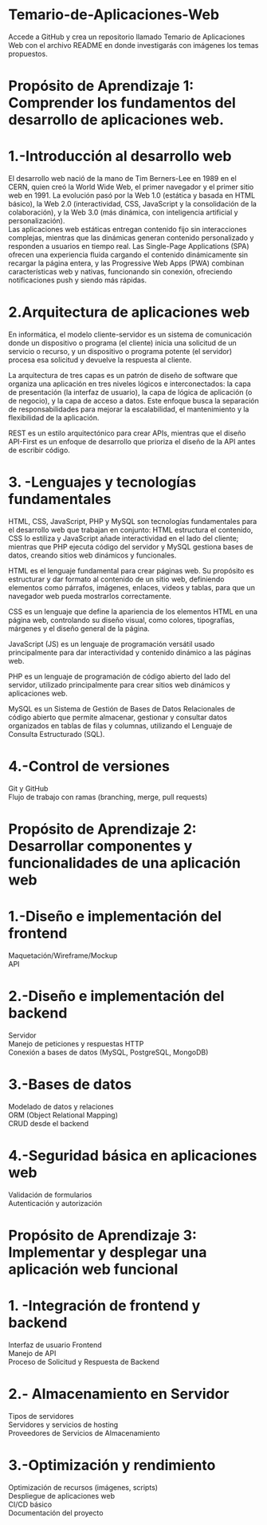 # Temario-de-Aplicaciones-Web
Accede a GitHub y crea un repositorio llamado Temario de Aplicaciones Web con el archivo README en donde investigarás con imágenes los temas propuestos.

# Propósito de Aprendizaje 1: Comprender los fundamentos del desarrollo de aplicaciones web.  
# 1.-Introducción al desarrollo web 
El desarrollo web nació de la mano de Tim Berners-Lee en 1989 en el CERN, quien creó la World Wide Web, el primer navegador y el primer sitio web en 1991. La evolución pasó por la Web 1.0 (estática y basada en HTML básico), la Web 2.0 (interactividad, CSS, JavaScript y la consolidación de la colaboración), y la Web 3.0 (más dinámica, con inteligencia artificial y personalización).  
Las aplicaciones web estáticas entregan contenido fijo sin interacciones complejas, mientras que las dinámicas generan contenido personalizado y responden a usuarios en tiempo real. Las Single-Page Applications (SPA) ofrecen una experiencia fluida cargando el contenido dinámicamente sin recargar la página entera, y las Progressive Web Apps (PWA) combinan características web y nativas, funcionando sin conexión, ofreciendo notificaciones push y siendo más rápidas.  
 
# 2.Arquitectura de aplicaciones web  
En informática, el modelo cliente-servidor es un sistema de comunicación donde un dispositivo o programa (el cliente) inicia una solicitud de un servicio o recurso, y un dispositivo o programa potente (el servidor) procesa esa solicitud y devuelve la respuesta al cliente.  

La arquitectura de tres capas es un patrón de diseño de software que organiza una aplicación en tres niveles lógicos e interconectados: la capa de presentación (la interfaz de usuario), la capa de lógica de aplicación (o de negocio), y la capa de acceso a datos. Este enfoque busca la separación de responsabilidades para mejorar la escalabilidad, el mantenimiento y la flexibilidad de la aplicación.  

REST es un estilo arquitectónico para crear APIs, mientras que el diseño API-First es un enfoque de desarrollo que prioriza el diseño de la API antes de escribir código.  

# 3. -Lenguajes y tecnologías fundamentales  
HTML, CSS, JavaScript, PHP y MySQL son tecnologías fundamentales para el desarrollo web que trabajan en conjunto: HTML estructura el contenido, CSS lo estiliza y JavaScript añade interactividad en el lado del cliente; mientras que PHP ejecuta código del servidor y MySQL gestiona bases de datos, creando sitios web dinámicos y funcionales.  

HTML es el lenguaje fundamental para crear páginas web. Su propósito es estructurar y dar formato al contenido de un sitio web, definiendo elementos como párrafos, imágenes, enlaces, videos y tablas, para que un navegador web pueda mostrarlos correctamente.

CSS es un lenguaje que define la apariencia de los elementos HTML en una página web, controlando su diseño visual, como colores, tipografías, márgenes y el diseño general de la página.

JavaScript (JS) es un lenguaje de programación versátil usado principalmente para dar interactividad y contenido dinámico a las páginas web.

PHP es un lenguaje de programación de código abierto del lado del servidor, utilizado principalmente para crear sitios web dinámicos y aplicaciones web.

MySQL es un Sistema de Gestión de Bases de Datos Relacionales de código abierto que permite almacenar, gestionar y consultar datos organizados en tablas de filas y columnas, utilizando el Lenguaje de Consulta Estructurado (SQL).

# 4.-Control de versiones  
Git y GitHub  
Flujo de trabajo con ramas (branching, merge, pull requests)  

# Propósito de Aprendizaje 2: Desarrollar componentes y funcionalidades de una aplicación web  
# 1.-Diseño e implementación del frontend  
Maquetación/Wireframe/Mockup  
API  
# 2.-Diseño e implementación del backend  
Servidor  
Manejo de peticiones y respuestas HTTP  
Conexión a bases de datos (MySQL, PostgreSQL, MongoDB)  
# 3.-Bases de datos  
 Modelado de datos y relaciones  
ORM (Object Relational Mapping)  
CRUD desde el backend  
# 4.-Seguridad básica en aplicaciones web  
Validación de formularios  
Autenticación y autorización   

# Propósito de Aprendizaje 3: Implementar y desplegar una aplicación web funcional  
# 1. -Integración de frontend y backend  
Interfaz de usuario Frontend  
Manejo de API  
Proceso de Solicitud y Respuesta de Backend  

# 2.- Almacenamiento en Servidor  
Tipos de servidores   
Servidores y servicios de hosting   
Proveedores de Servicios de Almacenamiento  

# 3.-Optimización y rendimiento  
Optimización de recursos (imágenes, scripts)  
Despliegue de aplicaciones web  
CI/CD básico  
Documentación del proyecto  
